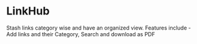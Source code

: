 # LinkHub
Stash links category wise and have an organized view. Features include - Add links and their Category, Search and download as PDF
